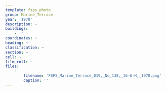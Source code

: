 ```yaml
---
template: fsps_photo
group: Marine_Terrace
year: '1978'
description: ~
buildings:
    - ''
coordinates: ~
heading: ~
classification: ~
section: ~
cell: ~
film_roll: ~
files:
    -
        filename: 'FSPS_Marine_Terrace_019,_No_138,_16-6-H,_1978.png'
        caption: ''
---
```

